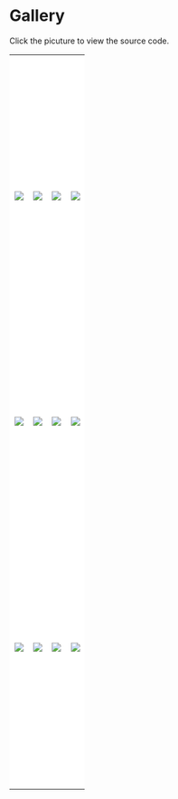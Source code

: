 Gallery
=======================
Click the picuture to view the source code.

<table>
    <tr style="height: 500px">
        <td style="width:24%; background-color:white;text-align:center; vertical-align:middle">
            <a href="notebooks/advanced_usage.html#3.-Test-the-row-/-col-orders-&-add-selected-rows-labels">
                <img src="../../images/gallery1.jpg" align="center">
            </a>
        </td>
        <td style="width:24%; background-color:white;text-align:center; vertical-align:middle">
            <a href="notebooks/cpg_modules.html#Plotting-the-Dot-clustermap">
                <img src="../../images/gallery2.png" align="center">
            </a>
        </td>
        <td style="width:24%; background-color:white;text-align:center; vertical-align:middle">
            <a href="notebooks/composite_heatmaps.html#Composite-two-heatmaps-horizontally-for-mouse-DNA-methylation-array-dataset">
                <img src="../../images/gallery3.jpg" align="center">
            </a>
        </td>
        <td style="width:24%; background-color:white;text-align:center; vertical-align:middle">
            <a href="notebooks/advanced_usage.html#4.-Annotations">
                <img src="../../images/gallery5.png" align="center">
            </a>
        </td>
    </tr>
    <tr style="height: 300px">
        <td style="width:24%; background-color:white;text-align:center; vertical-align:middle">
            <a href="notebooks/oncoPrint.html">
                <img src="../../images/gallery4.png" align="center">
            </a>
        </td>
        <td style="width:24%; background-color:white;text-align:center; vertical-align:middle">
            <a href="notebooks/clustermap.html#3.3-Top,-bottom,-left-,right-annotations">
                <img src="../../images/gallery6.png" align="center">
            </a>
        </td>
        <td style="width:24%; background-color:white;text-align:center; vertical-align:middle">
            <a href="notebooks/dotHeatmap.html#4.2-Visualize-up-to-five-dimension-data-using-DotClustermapPlotter">
                <img src="../../images/gallery7.png" align="center">
            </a>
        </td>
        <td style="width:24%; background-color:white;text-align:center; vertical-align:middle">
            <a href="notebooks/oncoPrint.html">
                <img src="../../images/gallery8.png" align="center">
            </a>
        </td>
    </tr>
    <tr style="height: 500px">
        <td style="width:24%; background-color:white;text-align:center; vertical-align:middle">
            <a href="notebooks/single_cell_methylation.html">
                <img src="../../images/gallery9.png" align="center">
            </a>
        </td>
        <td style="width:24%; background-color:white;text-align:center; vertical-align:middle">
            <a href="notebooks/dotHeatmap.html#Changing-the-size-of-point">
                <img src="../../images/gallery10.png" align="center">
            </a>
        </td>
        <td style="width:24%; background-color:white;text-align:center; vertical-align:middle">
            <a href="notebooks/dotHeatmap.html#4.1-Plot-clustermap-using-seaborn-brain-networks-dataset">
                <img src="../../images/gallery11.png" align="center">
            </a>
        </td>
        <td style="width:24%; background-color:white;text-align:center; vertical-align:middle">
            <a href="notebooks/advanced_usage.html#Change-orentation-to-the-left">
                <img src="../../images/gallery12.png" align="center">
            </a>
        </td>
    </tr>
</table>